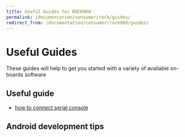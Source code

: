 ```yaml
---
title: Useful Guides for ROCK960
permalink: /documentation/consumer/rock/guides/
redirect_from: /documentation/consumer/rock960/guides/
---
```


# Useful Guides

These guides will help to get you started with a variety of available on-boards software

## Useful guide

* [how to connect serial console](serial-console.md)


## Android development tips
